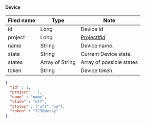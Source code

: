 #### Device
Filed name | Type | Note
------------ | ------------- | -------------
id | Long | Device id
project | Long | [Project#id](Project.md)
name | String | Device name.
state | String | Current Device state.
states | Array of String | Array of possible states
token | String | Device token.

```json
{
  "id" : 1,
  "project" : 1,
  "name" : "name",
  "state" : "off",
  "states" : ["off","on"],
  "token" : "123Qwerty"
}

```
